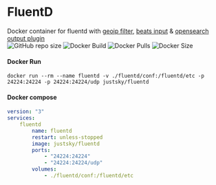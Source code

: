 # FluentD
Docker container for fluentd with [geoip filter](https://github.com/y-ken/fluent-plugin-geoip), [beats input](https://github.com/repeatedly/fluent-plugin-beats) & [opensearch output plugin](https://github.com/fluent/fluent-plugin-opensearch) <br>
![GitHub repo size](https://img.shields.io/github/repo-size/just5ky/fluentd?label=Repo%20Size&logo=github)
![Docker Build](https://github.com/just5ky/fluentd/workflows/Docker/badge.svg) 
![Docker Pulls](https://img.shields.io/docker/pulls/justsky/fluentd)
![Docker Size](https://img.shields.io/docker/image-size/justsky/fluentd)

#### Docker Run

`docker run --rm --name fluentd -v ./fluentd/conf:/fluentd/etc -p 24224:24224 -p 24224:24224/udp justsky/fluentd`

#### Docker compose

```yml
version: "3"
services:
    fluentd
        name: fluentd
        restart: unless-stopped
        image: justsky/fluentd
        ports:
            - "24224:24224"
            - "24224:24224/udp"
        volumes:
            - ./fluentd/conf:/fluentd/etc
```